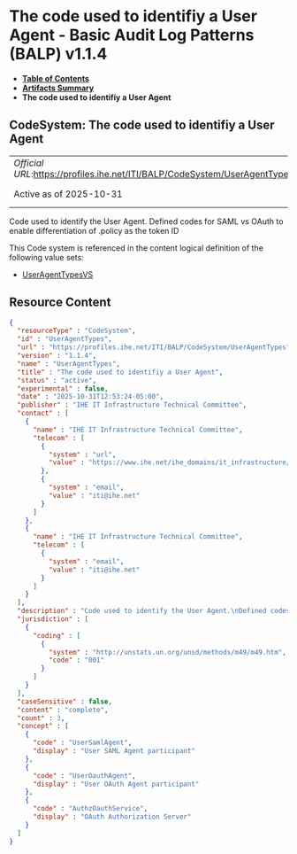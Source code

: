 # The code used to identifiy a User Agent - Basic Audit Log Patterns (BALP) v1.1.4

* [**Table of Contents**](toc.md)
* [**Artifacts Summary**](artifacts.md)
* **The code used to identifiy a User Agent**

## CodeSystem: The code used to identifiy a User Agent 

| | |
| :--- | :--- |
| *Official URL*:https://profiles.ihe.net/ITI/BALP/CodeSystem/UserAgentTypes | *Version*:1.1.4 |
| Active as of 2025-10-31 | *Computable Name*:UserAgentTypes |

 
Code used to identify the User Agent. Defined codes for SAML vs OAuth to enable differentiation of .policy as the token ID 

 This Code system is referenced in the content logical definition of the following value sets: 

* [UserAgentTypesVS](ValueSet-UserAgentTypesVS.md)



## Resource Content

```json
{
  "resourceType" : "CodeSystem",
  "id" : "UserAgentTypes",
  "url" : "https://profiles.ihe.net/ITI/BALP/CodeSystem/UserAgentTypes",
  "version" : "1.1.4",
  "name" : "UserAgentTypes",
  "title" : "The code used to identifiy a User Agent",
  "status" : "active",
  "experimental" : false,
  "date" : "2025-10-31T12:53:24-05:00",
  "publisher" : "IHE IT Infrastructure Technical Committee",
  "contact" : [
    {
      "name" : "IHE IT Infrastructure Technical Committee",
      "telecom" : [
        {
          "system" : "url",
          "value" : "https://www.ihe.net/ihe_domains/it_infrastructure/"
        },
        {
          "system" : "email",
          "value" : "iti@ihe.net"
        }
      ]
    },
    {
      "name" : "IHE IT Infrastructure Technical Committee",
      "telecom" : [
        {
          "system" : "email",
          "value" : "iti@ihe.net"
        }
      ]
    }
  ],
  "description" : "Code used to identify the User Agent.\nDefined codes for SAML vs OAuth to enable differentiation of .policy as the token ID",
  "jurisdiction" : [
    {
      "coding" : [
        {
          "system" : "http://unstats.un.org/unsd/methods/m49/m49.htm",
          "code" : "001"
        }
      ]
    }
  ],
  "caseSensitive" : false,
  "content" : "complete",
  "count" : 3,
  "concept" : [
    {
      "code" : "UserSamlAgent",
      "display" : "User SAML Agent participant"
    },
    {
      "code" : "UserOauthAgent",
      "display" : "User OAuth Agent participant"
    },
    {
      "code" : "AuthzOauthService",
      "display" : "OAuth Authorization Server"
    }
  ]
}

```
